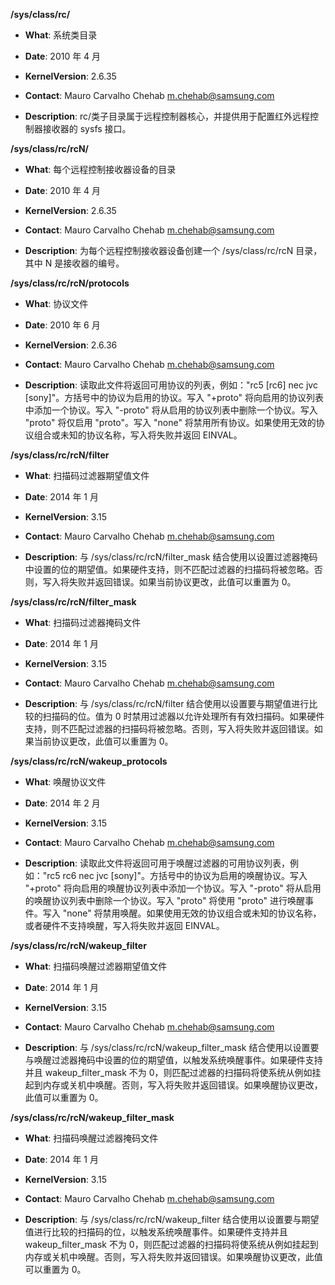 **/sys/class/rc/**

- **What**: 系统类目录

- **Date**: 2010 年 4 月

- **KernelVersion**: 2.6.35

- **Contact**: Mauro Carvalho Chehab <m.chehab@samsung.com>

- **Description**: rc/类子目录属于远程控制器核心，并提供用于配置红外远程控制器接收器的 sysfs 接口。

**/sys/class/rc/rcN/**

- **What**: 每个远程控制接收器设备的目录

- **Date**: 2010 年 4 月

- **KernelVersion**: 2.6.35

- **Contact**: Mauro Carvalho Chehab <m.chehab@samsung.com>

- **Description**: 为每个远程控制接收器设备创建一个 /sys/class/rc/rcN 目录，其中 N 是接收器的编号。

**/sys/class/rc/rcN/protocols**

- **What**: 协议文件

- **Date**: 2010 年 6 月

- **KernelVersion**: 2.6.36

- **Contact**: Mauro Carvalho Chehab <m.chehab@samsung.com>

- **Description**: 读取此文件将返回可用协议的列表，例如："rc5 [rc6] nec jvc [sony]"。方括号中的协议为启用的协议。写入 "+proto" 将向启用的协议列表中添加一个协议。写入 "-proto" 将从启用的协议列表中删除一个协议。写入 "proto" 将仅启用 "proto"。写入 "none" 将禁用所有协议。如果使用无效的协议组合或未知的协议名称，写入将失败并返回 EINVAL。

**/sys/class/rc/rcN/filter**

- **What**: 扫描码过滤器期望值文件

- **Date**: 2014 年 1 月

- **KernelVersion**: 3.15

- **Contact**: Mauro Carvalho Chehab <m.chehab@samsung.com>

- **Description**: 与 /sys/class/rc/rcN/filter_mask 结合使用以设置过滤器掩码中设置的位的期望值。如果硬件支持，则不匹配过滤器的扫描码将被忽略。否则，写入将失败并返回错误。如果当前协议更改，此值可以重置为 0。

**/sys/class/rc/rcN/filter_mask**

- **What**: 扫描码过滤器掩码文件

- **Date**: 2014 年 1 月

- **KernelVersion**: 3.15

- **Contact**: Mauro Carvalho Chehab <m.chehab@samsung.com>

- **Description**: 与 /sys/class/rc/rcN/filter 结合使用以设置要与期望值进行比较的扫描码的位。值为 0 时禁用过滤器以允许处理所有有效扫描码。如果硬件支持，则不匹配过滤器的扫描码将被忽略。否则，写入将失败并返回错误。如果当前协议更改，此值可以重置为 0。

**/sys/class/rc/rcN/wakeup_protocols**

- **What**: 唤醒协议文件

- **Date**: 2014 年 2 月

- **KernelVersion**: 3.15

- **Contact**: Mauro Carvalho Chehab <m.chehab@samsung.com>

- **Description**: 读取此文件将返回可用于唤醒过滤器的可用协议列表，例如："rc5 rc6 nec jvc [sony]"。方括号中的协议为启用的唤醒协议。写入 "+proto" 将向启用的唤醒协议列表中添加一个协议。写入 "-proto" 将从启用的唤醒协议列表中删除一个协议。写入 "proto" 将使用 "proto" 进行唤醒事件。写入 "none" 将禁用唤醒。如果使用无效的协议组合或未知的协议名称，或者硬件不支持唤醒，写入将失败并返回 EINVAL。

**/sys/class/rc/rcN/wakeup_filter**

- **What**: 扫描码唤醒过滤器期望值文件

- **Date**: 2014 年 1 月

- **KernelVersion**: 3.15

- **Contact**: Mauro Carvalho Chehab <m.chehab@samsung.com>

- **Description**: 与 /sys/class/rc/rcN/wakeup_filter_mask 结合使用以设置要与唤醒过滤器掩码中设置的位的期望值，以触发系统唤醒事件。如果硬件支持并且 wakeup_filter_mask 不为 0，则匹配过滤器的扫描码将使系统从例如挂起到内存或关机中唤醒。否则，写入将失败并返回错误。如果唤醒协议更改，此值可以重置为 0。

**/sys/class/rc/rcN/wakeup_filter_mask**

- **What**: 扫描码唤醒过滤器掩码文件

- **Date**: 2014 年 1 月

- **KernelVersion**: 3.15

- **Contact**: Mauro Carvalho Chehab <m.chehab@samsung.com>

- **Description**: 与 /sys/class/rc/rcN/wakeup_filter 结合使用以设置要与期望值进行比较的扫描码的位，以触发系统唤醒事件。如果硬件支持并且 wakeup_filter_mask 不为 0，则匹配过滤器的扫描码将使系统从例如挂起到内存或关机中唤醒。否则，写入将失败并返回错误。如果唤醒协议更改，此值可以重置为 0。